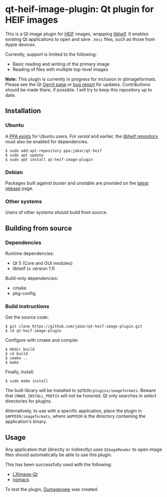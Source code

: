 # qt-heif-image-plugin: Qt plugin for HEIF images
This is a Qt image plugin for [HEIF] images, wrapping [libheif]. It enables
existing Qt applications to open and save `.heic` files, such as those from
Apple devices.

[HEIF]: https://en.wikipedia.org/wiki/High_Efficiency_Image_File_Format
[libheif]: https://github.com/strukturag/libheif

Currently, support is limited to the following:
* Basic reading and writing of the primary image
* Reading of files with multiple top-level images

**Note:** This plugin is currently in progress for inclusion in
qtimageformats. Please see the Qt [Gerrit page] or [bug report] for updates.
Contributions should be made there, if possible. I will try to keep this
repository up to date.

[Gerrit page]: https://codereview.qt-project.org/236077
[bug report]: https://bugreports.qt.io/browse/QTBUG-69212

## Installation
### Ubuntu
A [PPA exists](https://launchpad.net/~jakar/+archive/ubuntu/qt-heif) for Ubuntu
users.  For *xenial* and earlier, the
[libheif repository](https://launchpad.net/~strukturag/+archive/ubuntu/libheif)
must also be enabled for dependencies.
```
$ sudo add-apt-repository ppa:jakar/qt-heif
$ sudo apt update
$ sudo apt install qt-heif-image-plugin
```

### Debian
Packages built against *buster* and *unstable* are provided on the
[latest release](https://github.com/jakar/qt-heif-image-plugin/releases/latest)
page.

### Other systems
Users of other systems should build from source.

## Building from source
### Dependencies
Runtime dependencies:
- Qt 5 (Core and GUI modules)
- libheif (&ge; version 1.1)

Build-only dependencies:
- cmake
- pkg-config

### Build instructions
Get the source code:
```
$ git clone https://github.com/jakar/qt-heif-image-plugin.git
$ cd qt-heif-image-plugin
```

Configure with cmake and compile:
```
$ mkdir build
$ cd build
$ cmake ..
$ make
```

Finally, install:
```
$ sudo make install
```

The built library will be installed to `$QTDIR/plugins/imageformats`. Beware
that `CMAKE_INSTALL_PREFIX` will not be honored. Qt only searches in select
directories for plugins.

Alternatively, to use with a specific application, place the plugin in
`$APPDIR/imageformats`, where `$APPDIR` is the directory containing the
application's binary.

## Usage
Any application that (directly or indirectly) uses `QImageReader` to open image
files should automatically be able to use this plugin.

This has been successfully used with the following:
* [LXImage-Qt](https://github.com/lxqt/lximage-qt)
* [nomacs](https://github.com/nomacs/nomacs)

To test the plugin, [Dumageview](https://github.com/jakar/dumageview) was
created.
